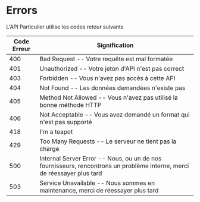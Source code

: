 # Errors

L'API Particulier utilise les codes retour suivants


Code Erreur | Signification
---------- | -------
400 | Bad Request -- Votre requête est mal formatée
401 | Unauthorized -- Votre jeton d'API n'est pas correct
403 | Forbidden -- Vous n'avez pas accès à cette API
404 | Not Found -- Les données demandées n'existe pas
405 | Method Not Allowed -- Vous n'avez pas utilisé la bonne méthode HTTP
406 | Not Acceptable -- Vous avez demandé un format qui n'est pas supporté
418 | I'm a teapot
429 | Too Many Requests -- Le serveur ne tient pas la charge
500 | Internal Server Error -- Nous, ou un de nos fournisseurs, rencontrons un problème interne, merci de réessayer plus tard
503 | Service Unavailable -- Nous sommes en maintenance, merci de réessayer plus tard
